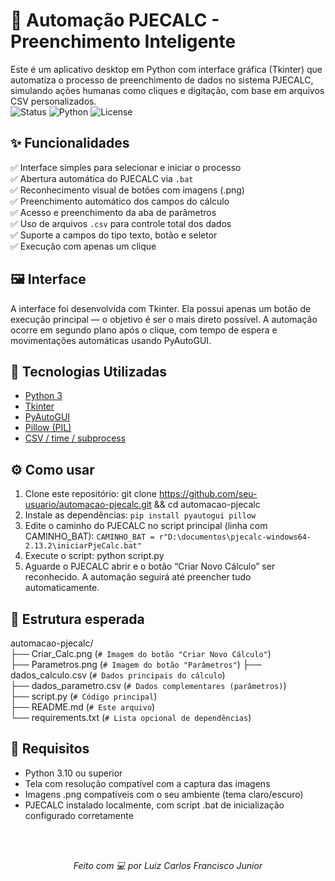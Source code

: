 # 🧾 Automação PJECALC - Preenchimento Inteligente  
Este é um aplicativo desktop em Python com interface gráfica (Tkinter) que automatiza o processo de preenchimento de dados no sistema PJECALC, simulando ações humanas como cliques e digitação, com base em arquivos CSV personalizados.  
![Status](https://img.shields.io/badge/status-em%20desenvolvimento-yellow) ![Python](https://img.shields.io/badge/python-3.10%2B-blue) ![License](https://img.shields.io/badge/license-Educacional-lightgrey)  
## ✨ Funcionalidades  
✅ Interface simples para selecionar e iniciar o processo  
✅ Abertura automática do PJECALC via `.bat`  
✅ Reconhecimento visual de botões com imagens (.png)  
✅ Preenchimento automático dos campos do cálculo  
✅ Acesso e preenchimento da aba de parâmetros  
✅ Uso de arquivos `.csv` para controle total dos dados  
✅ Suporte a campos do tipo texto, botão e seletor  
✅ Execução com apenas um clique  
## 🖼️ Interface  
A interface foi desenvolvida com Tkinter. Ela possui apenas um botão de execução principal — o objetivo é ser o mais direto possível. A automação ocorre em segundo plano após o clique, com tempo de espera e movimentações automáticas usando PyAutoGUI.  
## 🧪 Tecnologias Utilizadas  
- [Python 3](https://www.python.org/)  
- [Tkinter](https://docs.python.org/3/library/tkinter.html)  
- [PyAutoGUI](https://pyautogui.readthedocs.io/en/latest/)  
- [Pillow (PIL)](https://pillow.readthedocs.io/en/stable/)  
- [CSV / time / subprocess](https://docs.python.org/3/library/)  
## ⚙️ Como usar  
1. Clone este repositório: git clone https://github.com/seu-usuario/automacao-pjecalc.git && cd automacao-pjecalc  
2. Instale as dependências: `pip install pyautogui pillow`
3. Edite o caminho do PJECALC no script principal (linha com CAMINHO_BAT): `CAMINHO_BAT = r"D:\documentos\pjecalc-windows64-2.13.2\iniciarPjeCalc.bat"`
4. Execute o script: python script.py  
5. Aguarde o PJECALC abrir e o botão “Criar Novo Cálculo” ser reconhecido. A automação seguirá até preencher tudo automaticamente.  
## 📁 Estrutura esperada  
automacao-pjecalc/  
├── Criar_Calc.png             (`# Imagem do botão "Criar Novo Cálculo"`)  
├── Parametros.png             (`# Imagem do botão "Parâmetros"`)
├── dados_calculo.csv          (`# Dados principais do cálculo`)  
├── dados_parametro.csv        (`# Dados complementares (parâmetros)`)  
├── script.py                  (`# Código principal`)  
├── README.md                  (`# Este arquivo`)  
└── requirements.txt           (`# Lista opcional de dependências`)  

## 📌 Requisitos  
- Python 3.10 ou superior  
- Tela com resolução compatível com a captura das imagens  
- Imagens .png compatíveis com o seu ambiente (tema claro/escuro)  
- PJECALC instalado localmente, com script .bat de inicialização configurado corretamente


<br><br>
<p align="center"><em>Feito com 💻 por Luiz Carlos Francisco Junior</em></p>


